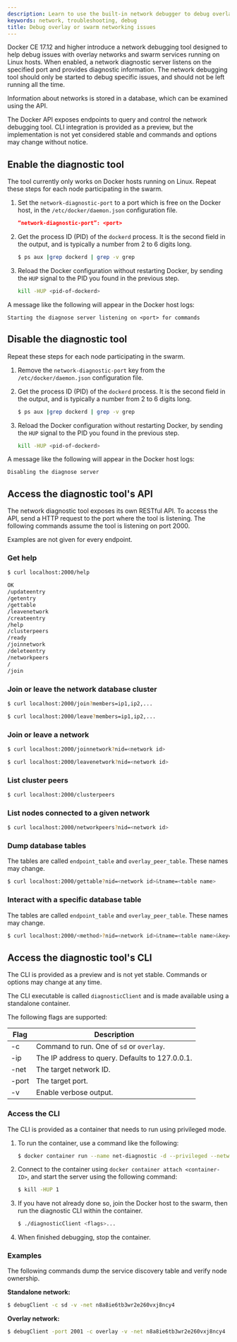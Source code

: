 ```yaml
---
description: Learn to use the built-in network debugger to debug overlay networking problems
keywords: network, troubleshooting, debug
title: Debug overlay or swarm networking issues
---
```


Docker CE 17.12 and higher introduce a network debugging tool designed to help
debug issues with overlay networks and swarm services running on Linux hosts.
When enabled, a network diagnostic server listens on the specified port and
provides diagnostic information. The network debugging tool should only be
started to debug specific issues, and should not be left running all the time.

Information about networks is stored in a database, which can be examined using
the API.

The Docker API exposes endpoints to query and control the network debugging
tool. CLI integration is provided as a preview, but the implementation is not
yet considered stable and commands and options may change without notice.

## Enable the diagnostic tool

The tool currently only works on Docker hosts running on Linux. Repeat these
steps for each node participating in the swarm.

1.  Set the `network-diagnostic-port` to a port which is free on the Docker
    host, in the `/etc/docker/daemon.json` configuration file.

    ```json
    “network-diagnostic-port”: <port>
    ```

2.  Get the process ID (PID) of the `dockerd` process. It is the second field in
    the output, and is typically a number from 2 to 6 digits long.

    ```bash
    $ ps aux |grep dockerd | grep -v grep
    ```

3.  Reload the Docker configuration without restarting Docker, by sending the
    `HUP` signal to the PID you found in the previous step.

    ```bash
    kill -HUP <pid-of-dockerd>
    ```

A message like the following will appear in the Docker host logs:

```none
Starting the diagnose server listening on <port> for commands
```

## Disable the diagnostic tool

Repeat these steps for each node participating in the swarm.

1.  Remove the `network-diagnostic-port` key from the `/etc/docker/daemon.json`
    configuration file.

2.  Get the process ID (PID) of the `dockerd` process. It is the second field in
    the output, and is typically a number from 2 to 6 digits long.

    ```bash
    $ ps aux |grep dockerd | grep -v grep
    ```

3.  Reload the Docker configuration without restarting Docker, by sending the
    `HUP` signal to the PID you found in the previous step.

    ```bash
    kill -HUP <pid-of-dockerd>
    ```

A message like the following will appear in the Docker host logs:

```none
Disabling the diagnose server
```

## Access the diagnostic tool's API

The network diagnostic tool exposes its own RESTful API. To access the API,
send a HTTP request to the port where the tool is listening. The following
commands assume the tool is listening on port 2000.

Examples are not given for every endpoint.

### Get help

```bash
$ curl localhost:2000/help

OK
/updateentry
/getentry
/gettable
/leavenetwork
/createentry
/help
/clusterpeers
/ready
/joinnetwork
/deleteentry
/networkpeers
/
/join
```

### Join or leave the network database cluster

```bash
$ curl localhost:2000/join?members=ip1,ip2,...
```

```bash
$ curl localhost:2000/leave?members=ip1,ip2,...
```

### Join or leave a network

```bash
$ curl localhost:2000/joinnetwork?nid=<network id>
```

```bash
$ curl localhost:2000/leavenetwork?nid=<network id>
```

### List cluster peers

```bash
$ curl localhost:2000/clusterpeers
```

### List nodes connected to a given network

```bash
$ curl localhost:2000/networkpeers?nid=<network id>
```

### Dump database tables

The tables are called `endpoint_table` and `overlay_peer_table`. These names may
change.

```bash
$ curl localhost:2000/gettable?nid=<network id>&tname=<table name>
```

### Interact with a specific database table

The tables are called `endpoint_table` and `overlay_peer_table`. These names may
change.

```bash
$ curl localhost:2000/<method>?nid=<network id>&tname=<table name>&key=<key>[&value=<value>]
```

## Access the diagnostic tool's CLI

The CLI is provided as a preview and is not yet stable. Commands or options may
change at any time.

The CLI executable is called `diagnosticClient` and is made available using a
standalone container.

The following flags are supported:

| Flag          | Description                                     |
|---------------|-------------------------------------------------|
| -c <string>   | Command to run. One of `sd` or `overlay`.       |
| -ip <string>  | The IP address to query. Defaults to 127.0.0.1. |
| -net <string> | The target network ID.                          |
| -port <int>   | The target port.                                |
| -v            | Enable verbose output.                          |

### Access the CLI

The CLI is provided as a container that needs to run using privileged mode.

1.  To run the container, use a command like the following:

    ```bash
    $ docker container run --name net-diagnostic -d --privileged --network host fcrisciani/network-diagnostic
    ```

2.  Connect to the container using `docker container attach <container-ID>`,
    and start the server using the following command:

    ```bash
    $ kill -HUP 1
    ```

3.  If you have not already done so, join the Docker host to the swarm, then
    run the diagnostic CLI within the container.

    ```bash
    $ ./diagnosticClient <flags>...
    ```

4.  When finished debugging, stop the container.

### Examples

The following commands dump the service discovery table and verify node
ownership.

**Standalone network:**

```bash
$ debugClient -c sd -v -net n8a8ie6tb3wr2e260vxj8ncy4
```

**Overlay network:**

```bash
$ debugClient -port 2001 -c overlay -v -net n8a8ie6tb3wr2e260vxj8ncy4
```


